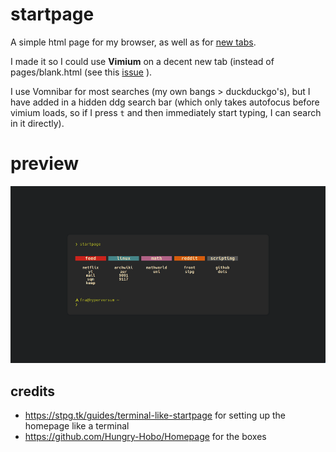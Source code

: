 # startpage
A simple html page for my browser, as well as for [new tabs](https://chrome.google.com/webstore/detail/change-new-tab/mocklpfdimiadpbgamlgehpgpodggahe "new tab extension").

I made it so I could use **Vimium** on a decent new tab (instead of pages/blank.html (see this [issue](https://github.com/philc/vimium/issues/1515 "issue link") ).

I use Vomnibar for most searches (my own bangs > duckduckgo's), but I have added in a hidden ddg search bar (which only takes autofocus before vimium loads, so if I press `t` and then immediately start typing, I can search in it directly).

# preview
![](startpage.gif)

## credits

- https://stpg.tk/guides/terminal-like-startpage for setting up the homepage like a terminal
- https://github.com/Hungry-Hobo/Homepage for the boxes
